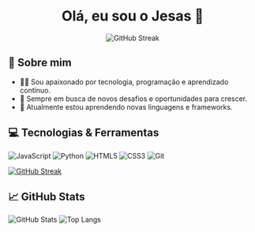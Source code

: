 <h1 align="center">Olá, eu sou o Jesas 👋</h1>

<p align="center">
  <img src="https://streak-stats.demolab.com?user=jesas0&theme=dark&locale=pt_BR&date_format=j%20M%5B%20Y%5D" alt="GitHub Streak" />
</p>

## 🚀 Sobre mim

- 👨‍💻 Sou apaixonado por tecnologia, programação e aprendizado contínuo.
- 🎯 Sempre em busca de novos desafios e oportunidades para crescer.
- 🌱 Atualmente estou aprendendo novas linguagens e frameworks.

## 💻 Tecnologias & Ferramentas

![JavaScript](https://img.shields.io/badge/-JavaScript-F7DF1E?style=flat-square&logo=javascript&logoColor=black)
![Python](https://img.shields.io/badge/-Python-3776AB?style=flat-square&logo=python&logoColor=white)
![HTML5](https://img.shields.io/badge/-HTML5-E34F26?style=flat-square&logo=html5&logoColor=white)
![CSS3](https://img.shields.io/badge/-CSS3-1572B6?style=flat-square&logo=css3)
![Git](https://img.shields.io/badge/-Git-F05032?style=flat-square&logo=git&logoColor=white)

[![GitHub Streak](https://streak-stats.demolab.com?user=jesas0&theme=dark&locale=pt_BR&date_format=j%20M%5B%20Y%5D)](https://git.io/streak-stats)

## 📈 GitHub Stats

![GitHub Stats](https://github-readme-stats.vercel.app/api?username=jesas0&show_icons=true&theme=dark)
![Top Langs](https://github-readme-stats.vercel.app/api/top-langs/?username=jesas0&layout=compact&theme=dark)
